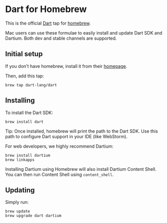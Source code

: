 # Dart for Homebrew

This is the official [Dart][] tap for [homebrew][].

Mac users can use these formulae to easily install and update Dart SDK and
Dartium. Both dev and stable channels are supported.

## Initial setup

If you don't have homebrew, install it from their [homepage][homebrew].

Then, add this tap:

```
brew tap dart-lang/dart
```

## Installing

To install the Dart SDK:

```
brew install dart
```

Tip: Once installed, homebrew will print the path to the Dart SDK. Use this path to configure Dart support
in your IDE (like WebStorm).

For web developers, we highly recommend Dartium:

```
brew install dartium
brew linkapps
```

Installing Dartium using Homebrew will also install Dartium Content Shell.
You can then run Content Shell using `content_shell`.

## Updating

Simply run:

```
brew update
brew upgrade dart dartium
```

[homebrew]: http://brew.sh/
[dart]: https://www.dartlang.org
